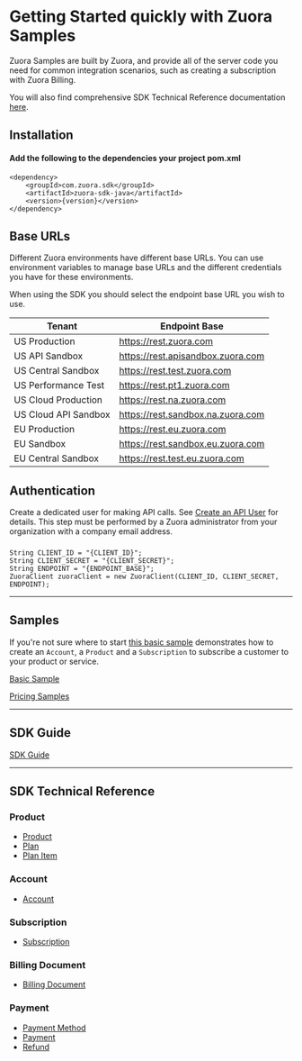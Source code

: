 
# Getting Started quickly with Zuora Samples
Zuora Samples are built by Zuora, and provide all of the server code you need for common integration scenarios, such as creating a subscription with Zuora Billing.

You will also find comprehensive SDK Technical Reference documentation [here](/README.md#sdk-technical-reference).

## Installation
#### Add the following to the dependencies your project pom.xml
  
```
<dependency>
    <groupId>com.zuora.sdk</groupId>
    <artifactId>zuora-sdk-java</artifactId>
    <version>{version}</version>
</dependency>
```

## Base URLs
Different Zuora environments have different base URLs. You can use environment variables to manage base URLs and the different credentials you have for these environments.

When using the SDK you should select the endpoint base URL you wish to use.

| Tenant | Endpoint Base |
| --- | --- |
| US Production | https://rest.zuora.com |
| US API Sandbox | https://rest.apisandbox.zuora.com |
| US Central Sandbox | https://rest.test.zuora.com |
| US Performance Test | https://rest.pt1.zuora.com |
| US Cloud Production | https://rest.na.zuora.com |
| US Cloud API Sandbox | https://rest.sandbox.na.zuora.com |
| EU Production | https://rest.eu.zuora.com |
| EU Sandbox | https://rest.sandbox.eu.zuora.com |
| EU Central Sandbox | https://rest.test.eu.zuora.com |

## Authentication
Create a dedicated user for making API calls. See [Create an API User](https://knowledgecenter.zuora.com/Billing/Tenant_Management/A_Administrator_Settings/Manage_Users/Create_an_API_User) for details. This step must be performed by a Zuora administrator from your organization with a company email address.



### 
```
String CLIENT_ID = "{CLIENT_ID}";
String CLIENT_SECRET = "{CLIENT_SECRET}";
String ENDPOINT = "{ENDPOINT_BASE}";
ZuoraClient zuoraClient = new ZuoraClient(CLIENT_ID, CLIENT_SECRET, ENDPOINT);
```
<hr />

## Samples
If you're not sure where to start [this basic sample](src/main/java/com/zuora/sdk/core/example/CreateAccountWithSubscription.java) demonstrates how to create an `Account`, a `Product` and a `Subscription` to subscribe a customer to your product or service. 

[Basic Sample](src/main/java/com/zuora/sdk/core/example/CreateAccountWithSubscription.java)

[Pricing Samples](src/main/java/com/zuora/sdk/core/example/PlanItemExamples.java)
<hr />

## SDK Guide
[SDK Guide](https://www.zuora.com/developer/sdks/)


<hr />

## SDK Technical Reference

### Product
* [Product](doc/product.md)
* [Plan](doc/plan.md)
* [Plan Item](doc/plan-item.md)

### Account
* [Account](doc/account-api.md)

### Subscription
* [Subscription](doc/subscription.md)

### Billing Document
* [Billing Document](doc/billing-document.md)

### Payment
* [Payment Method](doc/payment-method.md)
* [Payment](doc/payment.md)
* [Refund](doc/refund.md)
